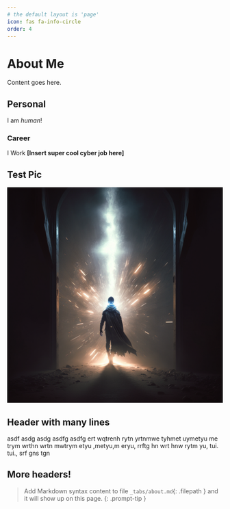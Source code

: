 ```yaml
---
# the default layout is 'page'
icon: fas fa-info-circle
order: 4
---
```

# About Me
Content goes here.

## Personal
I am *human*!
### Career
I Work **[Insert super cool cyber job here]**

## Test Pic
![test Picture](/assets/img/test.png)

## Header with many lines
asdf
asdg
asdg
asdfg
asdfg
ert
wqtrenh
rytn
yrtnmwe
tyhmet
uymetyu
me
trym
wrthn
wrtn
mwtrym
etyu
,metyu,m
eryu,
rrftg
hn
wrt
hnw
rytm
yu,
tui.
tui.,
srf
gns
tgn


## More headers!

> Add Markdown syntax content to file `_tabs/about.md`{: .filepath } and it will show up on this page.
{: .prompt-tip }
